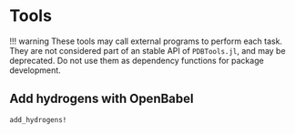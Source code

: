 # Tools

!!! warning
    These tools may call external programs to perform each task. They are not
    considered part of an stable API of `PDBTools.jl`, and may be deprecated.
    Do not use them as dependency functions for package development.

## Add hydrogens with OpenBabel

```@docs
add_hydrogens!
```



